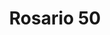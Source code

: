 ---
title: Rosario 50
date: 
draft: false

# descripcion
description : Rosario confeccionado en plata 925. Terminaciones excelentes. Extensible. Cuentas de 2 mm.

materials: Plata 925

color: 

dimensions: Largo collar 50 cm. Extensión medalla y cruz 12 cm

code: 04-17-1026

type: "Colgantes"

categories: []

price: $7.240,00

price_eftvo: $6.150,00

# Images
# first image will be shown in the product page
images:
  # - image: "images/path_to_image"
  # La ubicacion de las imagenes es imagenes/Colgantes/Colgantes.Gargantillas/04-17-1026-rosario-50
  - image: "./images/colgantes/gargantillas/04-17-1026-rosario-50_a.jpg"
  - image: "./images/colgantes/gargantillas/04-17-1026-rosario-50_b.jpg"
---